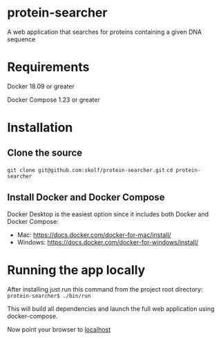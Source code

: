 # protein-searcher
A web application that searches for proteins containing a given DNA sequence

# Requirements
Docker 18.09 or greater

Docker Compose 1.23 or greater

# Installation
## Clone the source
`git clone git@github.com:skolf/protein-searcher.git`
`cd protein-searcher`

## Install Docker and Docker Compose
Docker Desktop is the easiest option since it includes both Docker and Docker Compose:

* Mac: https://docs.docker.com/docker-for-mac/install/
* Windows: https://docs.docker.com/docker-for-windows/install/

# Running the app locally
After installing just run this command from the project root directory:
`protein-searcher$ ./bin/run`

This will build all dependencies and launch the full web application using docker-compose.

Now point your browser to [localhost](http://localhost)
